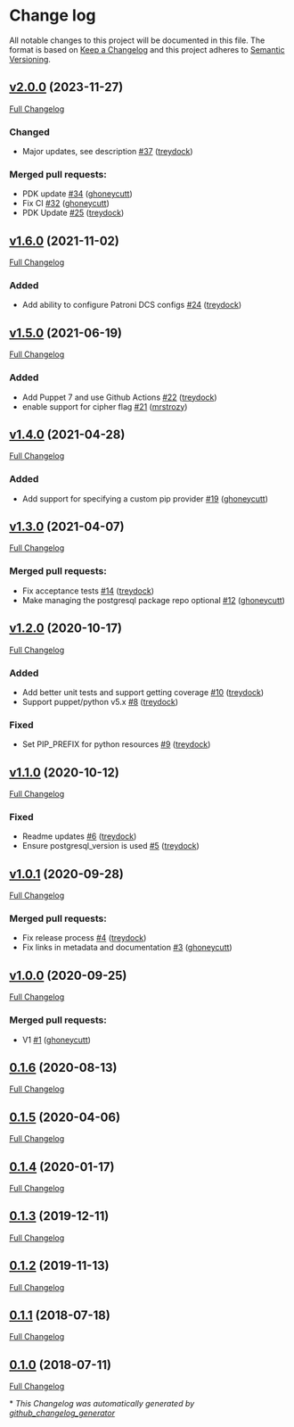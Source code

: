# Change log

All notable changes to this project will be documented in this file. The format is based on [Keep a Changelog](http://keepachangelog.com/en/1.0.0/) and this project adheres to [Semantic Versioning](http://semver.org).

## [v2.0.0](https://github.com/tailored-automation/puppet-module-patroni/tree/v2.0.0) (2023-11-27)

[Full Changelog](https://github.com/tailored-automation/puppet-module-patroni/compare/v1.6.0...v2.0.0)

### Changed

- Major updates, see description [\#37](https://github.com/tailored-automation/puppet-module-patroni/pull/37) ([treydock](https://github.com/treydock))

### Merged pull requests:

- PDK update [\#34](https://github.com/tailored-automation/puppet-module-patroni/pull/34) ([ghoneycutt](https://github.com/ghoneycutt))
- Fix CI [\#32](https://github.com/tailored-automation/puppet-module-patroni/pull/32) ([ghoneycutt](https://github.com/ghoneycutt))
- PDK Update [\#25](https://github.com/tailored-automation/puppet-module-patroni/pull/25) ([treydock](https://github.com/treydock))

## [v1.6.0](https://github.com/tailored-automation/puppet-module-patroni/tree/v1.6.0) (2021-11-02)

[Full Changelog](https://github.com/tailored-automation/puppet-module-patroni/compare/v1.5.0...v1.6.0)

### Added

- Add ability to configure Patroni DCS configs [\#24](https://github.com/tailored-automation/puppet-module-patroni/pull/24) ([treydock](https://github.com/treydock))

## [v1.5.0](https://github.com/tailored-automation/puppet-module-patroni/tree/v1.5.0) (2021-06-19)

[Full Changelog](https://github.com/tailored-automation/puppet-module-patroni/compare/v1.4.0...v1.5.0)

### Added

- Add Puppet 7 and use Github Actions [\#22](https://github.com/tailored-automation/puppet-module-patroni/pull/22) ([treydock](https://github.com/treydock))
- enable support for cipher flag [\#21](https://github.com/tailored-automation/puppet-module-patroni/pull/21) ([mrstrozy](https://github.com/mrstrozy))

## [v1.4.0](https://github.com/tailored-automation/puppet-module-patroni/tree/v1.4.0) (2021-04-28)

[Full Changelog](https://github.com/tailored-automation/puppet-module-patroni/compare/v1.3.0...v1.4.0)

### Added

- Add support for specifying a custom pip provider [\#19](https://github.com/tailored-automation/puppet-module-patroni/pull/19) ([ghoneycutt](https://github.com/ghoneycutt))

## [v1.3.0](https://github.com/tailored-automation/puppet-module-patroni/tree/v1.3.0) (2021-04-07)

[Full Changelog](https://github.com/tailored-automation/puppet-module-patroni/compare/v1.2.0...v1.3.0)

### Merged pull requests:

- Fix acceptance tests [\#14](https://github.com/tailored-automation/puppet-module-patroni/pull/14) ([treydock](https://github.com/treydock))
- Make managing the postgresql package repo optional [\#12](https://github.com/tailored-automation/puppet-module-patroni/pull/12) ([ghoneycutt](https://github.com/ghoneycutt))

## [v1.2.0](https://github.com/tailored-automation/puppet-module-patroni/tree/v1.2.0) (2020-10-17)

[Full Changelog](https://github.com/tailored-automation/puppet-module-patroni/compare/v1.1.0...v1.2.0)

### Added

- Add better unit tests and support getting coverage [\#10](https://github.com/tailored-automation/puppet-module-patroni/pull/10) ([treydock](https://github.com/treydock))
- Support puppet/python v5.x [\#8](https://github.com/tailored-automation/puppet-module-patroni/pull/8) ([treydock](https://github.com/treydock))

### Fixed

- Set PIP\_PREFIX for python resources [\#9](https://github.com/tailored-automation/puppet-module-patroni/pull/9) ([treydock](https://github.com/treydock))

## [v1.1.0](https://github.com/tailored-automation/puppet-module-patroni/tree/v1.1.0) (2020-10-12)

[Full Changelog](https://github.com/tailored-automation/puppet-module-patroni/compare/v1.0.1...v1.1.0)

### Fixed

- Readme updates [\#6](https://github.com/tailored-automation/puppet-module-patroni/pull/6) ([treydock](https://github.com/treydock))
- Ensure postgresql\_version is used [\#5](https://github.com/tailored-automation/puppet-module-patroni/pull/5) ([treydock](https://github.com/treydock))

## [v1.0.1](https://github.com/tailored-automation/puppet-module-patroni/tree/v1.0.1) (2020-09-28)

[Full Changelog](https://github.com/tailored-automation/puppet-module-patroni/compare/v1.0.0...v1.0.1)

### Merged pull requests:

- Fix release process [\#4](https://github.com/tailored-automation/puppet-module-patroni/pull/4) ([treydock](https://github.com/treydock))
- Fix links in metadata and documentation [\#3](https://github.com/tailored-automation/puppet-module-patroni/pull/3) ([ghoneycutt](https://github.com/ghoneycutt))

## [v1.0.0](https://github.com/tailored-automation/puppet-module-patroni/tree/v1.0.0) (2020-09-25)

[Full Changelog](https://github.com/tailored-automation/puppet-module-patroni/compare/0.1.6...v1.0.0)

### Merged pull requests:

- V1 [\#1](https://github.com/tailored-automation/puppet-module-patroni/pull/1) ([ghoneycutt](https://github.com/ghoneycutt))

## [0.1.6](https://github.com/tailored-automation/puppet-module-patroni/tree/0.1.6) (2020-08-13)

[Full Changelog](https://github.com/tailored-automation/puppet-module-patroni/compare/0.1.5...0.1.6)

## [0.1.5](https://github.com/tailored-automation/puppet-module-patroni/tree/0.1.5) (2020-04-06)

[Full Changelog](https://github.com/tailored-automation/puppet-module-patroni/compare/0.1.4...0.1.5)

## [0.1.4](https://github.com/tailored-automation/puppet-module-patroni/tree/0.1.4) (2020-01-17)

[Full Changelog](https://github.com/tailored-automation/puppet-module-patroni/compare/0.1.3...0.1.4)

## [0.1.3](https://github.com/tailored-automation/puppet-module-patroni/tree/0.1.3) (2019-12-11)

[Full Changelog](https://github.com/tailored-automation/puppet-module-patroni/compare/0.1.2...0.1.3)

## [0.1.2](https://github.com/tailored-automation/puppet-module-patroni/tree/0.1.2) (2019-11-13)

[Full Changelog](https://github.com/tailored-automation/puppet-module-patroni/compare/0.1.1...0.1.2)

## [0.1.1](https://github.com/tailored-automation/puppet-module-patroni/tree/0.1.1) (2018-07-18)

[Full Changelog](https://github.com/tailored-automation/puppet-module-patroni/compare/0.1.0...0.1.1)

## [0.1.0](https://github.com/tailored-automation/puppet-module-patroni/tree/0.1.0) (2018-07-11)

[Full Changelog](https://github.com/tailored-automation/puppet-module-patroni/compare/15ab29b2005e537b33a4fad75c22364ce436c439...0.1.0)



\* *This Changelog was automatically generated by [github_changelog_generator](https://github.com/github-changelog-generator/github-changelog-generator)*
